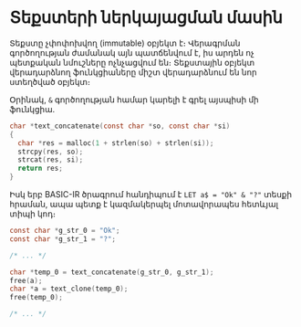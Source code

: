 # Տեքստերի ներկայացման մասին

Տեքստը չփոփոխվող (immutable) օբյեկտ է։ Վերագրման գործողության 
ժամանակ այն պատճենվում է, իս արդեն ոչ պետքական նմուշները 
ոչնչացվում են։ Տեքստային օբյեկտ վերադարձնող ֆունկցիաները միշտ
վերադարձնում են նոր ստեղծված օբյեկտ։

Օրինակ, `&` գործողության համար կարելի է գրել այսպիսի մի ֆունկցիա.

```c
char *text_concatenate(const char *so, const char *si)
{
  char *res = malloc(1 + strlen(so) + strlen(si));
  strcpy(res, so);
  strcat(res, si);
  return res;
}
```

Իսկ երբ BASIC-IR ծրագրում հանդիպում է `LET a$ = "Ok" & "?"` տեսքի
հրաման, ապա պետք է կազմակերպել մոտավորապես հետևյալ տիպի կոդ։

```c
const char *g_str_0 = "Ok";
const char *g_str_1 = "?";

/* ... */

char *temp_0 = text_concatenate(g_str_0, g_str_1);
free(a);
char *a = text_clone(temp_0);
free(temp_0);

/* ... */
```
